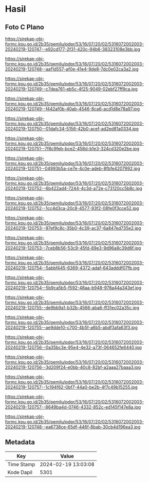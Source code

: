# Hasil

## Foto C Plano

https://sirekap-obj-formc.kpu.go.id/2b35/pemilu/pdpr/53/16/07/20/02/5316072002003-20240219-120747--e92cd177-2f31-420c-94b6-38323108e3bb.jpg

https://sirekap-obj-formc.kpu.go.id/2b35/pemilu/pdpr/53/16/07/20/02/5316072002003-20240219-120748--aaf1d557-af0e-41e4-9de8-7dc0e02ca3a2.jpg

https://sirekap-obj-formc.kpu.go.id/2b35/pemilu/pdpr/53/16/07/20/02/5316072002003-20240219-120749--c7dea761-eb5c-4f25-9049-02ebf27ff9ca.jpg

https://sirekap-obj-formc.kpu.go.id/2b35/pemilu/pdpr/53/16/07/20/02/5316072002003-20240219-120749--f442af0b-40ab-4546-8ca6-acd1d8e78a97.jpg

https://sirekap-obj-formc.kpu.go.id/2b35/pemilu/pdpr/53/16/07/20/02/5316072002003-20240219-120750--01dafc34-5156-42b0-acef-ad2ed81a0334.jpg

https://sirekap-obj-formc.kpu.go.id/2b35/pemilu/pdpr/53/16/07/20/02/5316072002003-20240219-120751--7f8c9feb-bce2-458d-b1e3-324cd320e2be.jpg

https://sirekap-obj-formc.kpu.go.id/2b35/pemilu/pdpr/53/16/07/20/02/5316072002003-20240219-120751--04993b5a-ce7e-4c0e-adeb-8fbfe4207992.jpg

https://sirekap-obj-formc.kpu.go.id/2b35/pemilu/pdpr/53/16/07/20/02/5316072002003-20240219-120752--6b422ad4-7244-4c3d-a72e-c73120cc5b8c.jpg

https://sirekap-obj-formc.kpu.go.id/2b35/pemilu/pdpr/53/16/07/20/02/5316072002003-20240219-120752--1cc4d3ca-20c8-4577-93f2-08fe0f3cce52.jpg

https://sirekap-obj-formc.kpu.go.id/2b35/pemilu/pdpr/53/16/07/20/02/5316072002003-20240219-120753--97ef9c8c-35b0-4c39-ac37-6a847ed735e2.jpg

https://sirekap-obj-formc.kpu.go.id/2b35/pemilu/pdpr/53/16/07/20/02/5316072002003-20240219-120753--7ceb8b56-53c9-45fd-89e3-9d96a8c39d6f.jpg

https://sirekap-obj-formc.kpu.go.id/2b35/pemilu/pdpr/53/16/07/20/02/5316072002003-20240219-120754--5abbf445-6369-4372-adaf-643adddf07fb.jpg

https://sirekap-obj-formc.kpu.go.id/2b35/pemilu/pdpr/53/16/07/20/02/5316072002003-20240219-120754--5b9ca5b5-f592-48aa-b948-978a44a343ef.jpg

https://sirekap-obj-formc.kpu.go.id/2b35/pemilu/pdpr/53/16/07/20/02/5316072002003-20240219-120755--de9bb9a1-b32b-4566-aba6-ff31ec02a35c.jpg

https://sirekap-obj-formc.kpu.go.id/2b35/pemilu/pdpr/53/16/07/20/02/5316072002003-20240219-120755--ae9dde10-c700-4b5f-a6b5-abdf3afa63f3.jpg

https://sirekap-obj-formc.kpu.go.id/2b35/pemilu/pdpr/53/16/07/20/02/5316072002003-20240219-120756--0a35bc3e-95e4-4e32-a73f-064652fe6440.jpg

https://sirekap-obj-formc.kpu.go.id/2b35/pemilu/pdpr/53/16/07/20/02/5316072002003-20240219-120756--3d209f24-e0bb-40c8-82bf-a2aaa27baaa3.jpg

https://sirekap-obj-formc.kpu.go.id/2b35/pemilu/pdpr/53/16/07/20/02/5316072002003-20240219-120757--1c194f62-0bf7-44a0-be2b-4f7c49b15255.jpg

https://sirekap-obj-formc.kpu.go.id/2b35/pemilu/pdpr/53/16/07/20/02/5316072002003-20240219-120757--8649ba4d-0746-4332-852c-ed145f147e8a.jpg

https://sirekap-obj-formc.kpu.go.id/2b35/pemilu/pdpr/53/16/07/20/02/5316072002003-20240219-120748--ea6738ce-65df-446f-8bab-30cb4d196ea3.jpg


## Metadata

| Key        | Value               |
| ---------- | ------------------- |
| Time Stamp | 2024-02-19 13:03:08 |
| Kode Dapil | 5301                |



